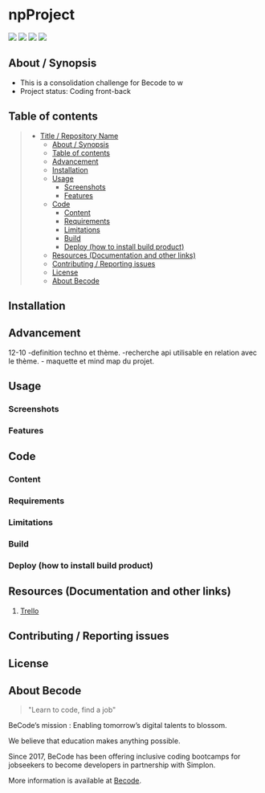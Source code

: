# npProject

![](https://img.shields.io/badge/Company-Becode-blue)
![](https://img.shields.io/badge/Front.end-in/comming-red)
![](https://img.shields.io/badge/Factoring.template-in/comming-red)
![](https://img.shields.io/badge/MVC-in/comming-red)


## About / Synopsis

* This is a consolidation challenge for Becode to w
* Project status: Coding front-back 

## Table of contents

> * [Title / Repository Name](#npProject)
>   * [About / Synopsis](#about--synopsis)
>   * [Table of contents](#table-of-contents)
>   * [Advancement](#advancement)
>   * [Installation](#installation)
>   * [Usage](#usage)
>     * [Screenshots](#screenshots)
>     * [Features](#features)
>   * [Code](#code)
>     * [Content](#content)
>     * [Requirements](#requirements)
>     * [Limitations](#limitations)
>     * [Build](#build)
>     * [Deploy (how to install build product)](#deploy-how-to-install-build-product)
>   * [Resources (Documentation and other links)](#resources-documentation-and-other-links)
>   * [Contributing / Reporting issues](#contributing--reporting-issues)
>   * [License](#license)
>   * [About Becode](#about-Becode)

## Installation

## Advancement
12-10 
      -definition techno et thème.
      -recherche api utilisable en relation avec le thème.
      - maquette et mind map du projet.
## Usage

### Screenshots

### Features

## Code

### Content

### Requirements

### Limitations

### Build

### Deploy (how to install build product)

## Resources (Documentation and other links)

1. [Trello](https://trello.com/b/mLBVxOiP/npproject)

## Contributing / Reporting issues

## License

## About Becode

>"Learn to code, find a job"

BeCode’s mission : Enabling tomorrow’s digital talents to blossom.

We believe that education makes anything possible.

Since 2017, BeCode has been offering inclusive coding bootcamps for jobseekers to become developers in partnership with Simplon.

More information is available at [Becode](https://becode.org/).

